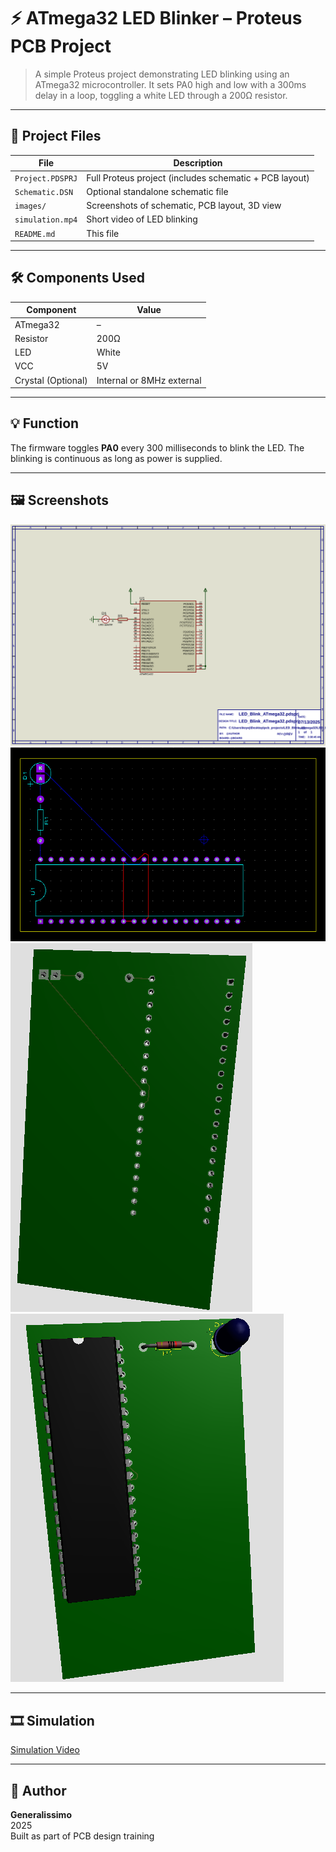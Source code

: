 # ⚡ ATmega32 LED Blinker – Proteus PCB Project

> A simple Proteus project demonstrating LED blinking using an ATmega32 microcontroller. It sets PA0 high and low with a 300ms delay in a loop, toggling a white LED through a 200Ω resistor.

---

## 🧩 Project Files

| File | Description |
|------|-------------|
| `Project.PDSPRJ` | Full Proteus project (includes schematic + PCB layout) |
| `Schematic.DSN` | Optional standalone schematic file |
| `images/` | Screenshots of schematic, PCB layout, 3D view |
| `simulation.mp4` | Short video of LED blinking |
| `README.md` | This file |

---

## 🛠️ Components Used

| Component | Value |
|-----------|--------|
| ATmega32 | – |
| Resistor | 200Ω |
| LED | White |
| VCC | 5V |
| Crystal (Optional) | Internal or 8MHz external |

---

## 💡 Function

The firmware toggles **PA0** every 300 milliseconds to blink the LED. The blinking is continuous as long as power is supplied.

---

## 🖼️ Screenshots

![Schematic](images/schematic.SVG)  
![PCB Layout](images/pcb_layout.png)  
![3D View](images/3D_view_bottom.png)
![3D View](images/3D_view_top.png)

---

## 🎞️ Simulation

[Simulation Video](simulation.mp4)

---

## 📌 Author

**Generalissimo**  
2025  
Built as part of PCB design training
